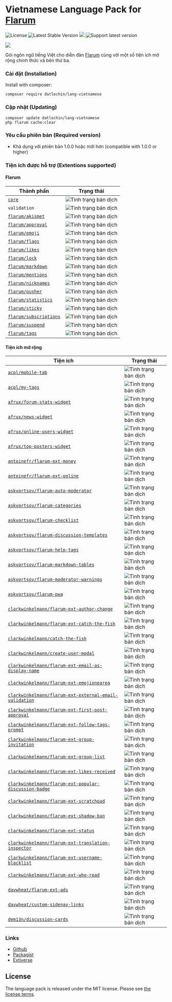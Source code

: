 # Vietnamese Language Pack for [Flarum](https://flarum.org)

![License](https://img.shields.io/badge/license-MIT-blue.svg) ![Latest Stable Version](https://img.shields.io/packagist/v/datlechin/lang-vietnamese.svg) ![](https://img.shields.io/packagist/dt/datlechin/lang-vietnamese.svg) ![Support latest version](https://flarum-badge-api.davwheat.dev/v1/compat-latest/datlechin/lang-vietnamese)

![](https://extiverse.com/extension/datlechin/lang-vietnamese/open-graph-image)

Gói ngôn ngữ tiếng Việt cho diễn đàn [Flarum](https://flarum.org) cùng với một số tiện ích mở rộng chính thức và bên thứ ba.

### Cài đặt (Installation)
Install with composer:
```
composer require datlechin/lang-vietnamese
```

### Cập nhật (Updating)
```
composer update datlechin/lang-vietnamese
php flarum cache:clear
```

### Yêu cầu phiên bản (Required version)
- Khả dụng với phiên bản 1.0.0 hoặc mới hơn (compatible with 1.0.0 or higher)

### Tiện ích được hỗ trợ (Extentions supported)

#### Flarum

| Thành phần | Trạng thái |
| --- | --- |
| [`core`](https://github.com/flarum/core) | ![Tình trạng bản dịch](https://img.shields.io/badge/%C4%90%C3%A3%20d%E1%BB%8Bch-100%25-success.svg) |
| `validation` | ![Tình trạng bản dịch](https://img.shields.io/badge/%C4%90%C3%A3%20d%E1%BB%8Bch-100%25-success.svg) |
| [`flarum/akismet`](https://github.com/flarum/akismet) | ![Tình trạng bản dịch](https://img.shields.io/badge/%C4%90%C3%A3%20d%E1%BB%8Bch-100%25-success.svg) |
| [`flarum/approval`](https://github.com/flarum/approval) | ![Tình trạng bản dịch](https://img.shields.io/badge/%C4%90%C3%A3%20d%E1%BB%8Bch-100%25-success.svg) |
| [`flarum/emoji`](https://github.com/flarum/emoji) | ![Tình trạng bản dịch](https://img.shields.io/badge/%C4%90%C3%A3%20d%E1%BB%8Bch-100%25-success.svg) |
| [`flarum/flags`](https://github.com/flarum/flags) | ![Tình trạng bản dịch](https://img.shields.io/badge/%C4%90%C3%A3%20d%E1%BB%8Bch-100%25-success.svg) |
| [`flarum/likes`](https://github.com/flarum/likes) | ![Tình trạng bản dịch](https://img.shields.io/badge/%C4%90%C3%A3%20d%E1%BB%8Bch-100%25-success.svg) |
| [`flarum/lock`](https://github.com/flarum/lock) | ![Tình trạng bản dịch](https://img.shields.io/badge/%C4%90%C3%A3%20d%E1%BB%8Bch-100%25-success.svg) |
| [`flarum/markdown`](https://github.com/flarum/markdown) | ![Tình trạng bản dịch](https://img.shields.io/badge/%C4%90%C3%A3%20d%E1%BB%8Bch-100%25-success.svg) |
| [`flarum/mentions`](https://github.com/flarum/mentions) | ![Tình trạng bản dịch](https://img.shields.io/badge/%C4%90%C3%A3%20d%E1%BB%8Bch-100%25-success.svg) |
| [`flarum/nicknames`](https://github.com/flarum/nicknames) | ![Tình trạng bản dịch](https://img.shields.io/badge/%C4%90%C3%A3%20d%E1%BB%8Bch-100%25-success.svg) |
| [`flarum/pusher`](https://github.com/flarum/pusher) | ![Tình trạng bản dịch](https://img.shields.io/badge/%C4%90%C3%A3%20d%E1%BB%8Bch-100%25-success.svg) |
| [`flarum/statistics`](https://github.com/flarum/statistics) | ![Tình trạng bản dịch](https://img.shields.io/badge/%C4%90%C3%A3%20d%E1%BB%8Bch-100%25-success.svg) |
| [`flarum/sticky`](https://github.com/flarum/sticky) | ![Tình trạng bản dịch](https://img.shields.io/badge/%C4%90%C3%A3%20d%E1%BB%8Bch-100%25-success.svg) |
| [`flarum/subscriptions`](https://github.com/flarum/subscriptions) | ![Tình trạng bản dịch](https://img.shields.io/badge/%C4%90%C3%A3%20d%E1%BB%8Bch-100%25-success.svg) |
| [`flarum/suspend`](https://github.com/flarum/suspend) | ![Tình trạng bản dịch](https://img.shields.io/badge/%C4%90%C3%A3%20d%E1%BB%8Bch-100%25-success.svg) |
| [`flarum/tags`](https://github.com/flarum/tags) | ![Tình trạng bản dịch](https://img.shields.io/badge/%C4%90%C3%A3%20d%E1%BB%8Bch-100%25-success.svg) |

#### Tiện ích mở rộng

| Tiện ích | Trạng thái |
| --- | --- |
| [`acpl/mobile-tab`](https://github.com/android-com-pl/mobile-tab) | ![Tình trạng bản dịch](https://img.shields.io/badge/%C4%90%C3%A3%20d%E1%BB%8Bch-100%25-success.svg) |
| [`acpl/my-tags`](https://github.com/android-com-pl/my-tags) | ![Tình trạng bản dịch](https://img.shields.io/badge/%C4%90%C3%A3%20d%E1%BB%8Bch-100%25-success.svg) |
| [`afrux/forum-stats-widget`](https://github.com/afrux/forum-stats-widget) | ![Tình trạng bản dịch](https://img.shields.io/badge/%C4%90%C3%A3%20d%E1%BB%8Bch-100%25-success.svg) |
| [`afrux/news-widget`](https://github.com/afrux/news-widget) | ![Tình trạng bản dịch](https://img.shields.io/badge/%C4%90%C3%A3%20d%E1%BB%8Bch-100%25-success.svg) |
| [`afrux/online-users-widget`](https://github.com/afrux/online-users-widget) | ![Tình trạng bản dịch](https://img.shields.io/badge/%C4%90%C3%A3%20d%E1%BB%8Bch-100%25-success.svg) |
| [`afrux/top-posters-widget`](https://github.com/afrux/top-posters-widget) | ![Tình trạng bản dịch](https://img.shields.io/badge/%C4%90%C3%A3%20d%E1%BB%8Bch-100%25-success.svg) |
| [`antoinefr/flarum-ext-money`](https://github.com/AntoineFr/flarum-ext-money) | ![Tình trạng bản dịch](https://img.shields.io/badge/%C4%90%C3%A3%20d%E1%BB%8Bch-100%25-success.svg) |
| [`antoinefr/flarum-ext-online`](https://github.com/AntoineFr/flarum-ext-online) | ![Tình trạng bản dịch](https://img.shields.io/badge/%C4%90%C3%A3%20d%E1%BB%8Bch-100%25-success.svg) |
| [`askvortsov/flarum-auto-moderator`](https://github.com/askvortsov1/flarum-auto-moderator) | ![Tình trạng bản dịch](https://img.shields.io/badge/%C4%90%C3%A3%20d%E1%BB%8Bch-100%25-success.svg) |
| [`askvortsov/flarum-categories`](https://github.com/askvortsov1/flarum-categories) | ![Tình trạng bản dịch](https://img.shields.io/badge/%C4%90%C3%A3%20d%E1%BB%8Bch-100%25-success.svg) |
| [`askvortsov/flarum-checklist`](https://github.com/askvortsov1/flarum-checklist) | ![Tình trạng bản dịch](https://img.shields.io/badge/%C4%90%C3%A3%20d%E1%BB%8Bch-100%25-success.svg) |
| [`askvortsov/flarum-discussion-templates`](https://github.com/askvortsov1/flarum-discussion-templates) | ![Tình trạng bản dịch](https://img.shields.io/badge/%C4%90%C3%A3%20d%E1%BB%8Bch-100%25-success.svg) |
| [`askvortsov/flarum-help-tags`](https://github.com/askvortsov1/flarum-help-tags) | ![Tình trạng bản dịch](https://img.shields.io/badge/%C4%90%C3%A3%20d%E1%BB%8Bch-100%25-success.svg) |
| [`askvortsov/flarum-markdown-tables`](https://github.com/askvortsov1/flarum-markdown-tables) | ![Tình trạng bản dịch](https://img.shields.io/badge/%C4%90%C3%A3%20d%E1%BB%8Bch-100%25-success.svg) |
| [`askvortsov/flarum-moderator-warnings`](https://github.com/askvortsov1/flarum-moderator-warnings) | ![Tình trạng bản dịch](https://img.shields.io/badge/%C4%90%C3%A3%20d%E1%BB%8Bch-100%25-success.svg) |
| [`askvortsov/flarum-pwa`](https://github.com/askvortsov1/flarum-pwa) | ![Tình trạng bản dịch](https://img.shields.io/badge/%C4%90%C3%A3%20d%E1%BB%8Bch-100%25-success.svg) |
| [`clarkwinkelmann/flarum-ext-author-change`](https://github.com/clarkwinkelmann/flarum-ext-author-change) | ![Tình trạng bản dịch](https://img.shields.io/badge/%C4%90%C3%A3%20d%E1%BB%8Bch-100%25-success.svg) |
| [`clarkwinkelmann/flarum-ext-catch-the-fish`](https://github.com/clarkwinkelmann/catch-the-fish) | ![Tình trạng bản dịch](https://img.shields.io/badge/%C4%90%C3%A3%20d%E1%BB%8Bch-100%25-success.svg) |
| [`clarkwinkelmann/catch-the-fish`](https://github.com/clarkwinkelmann/catch-the-fish) | ![Tình trạng bản dịch](https://img.shields.io/badge/%C4%90%C3%A3%20d%E1%BB%8Bch-100%25-success.svg) |
| [`clarkwinkelmann/create-user-modal`](https://github.com/clarkwinkelmann/flarum-ext-create-user-modal) | ![Tình trạng bản dịch](https://img.shields.io/badge/%C4%90%C3%A3%20d%E1%BB%8Bch-100%25-success.svg) |
| [`clarkwinkelmann/flarum-ext-email-as-display-name`](https://github.com/clarkwinkelmann/flarum-ext-email-as-display-name) | ![Tình trạng bản dịch](https://img.shields.io/badge/%C4%90%C3%A3%20d%E1%BB%8Bch-100%25-success.svg) |
| [`clarkwinkelmann/flarum-ext-emojionearea`](https://github.com/clarkwinkelmann/flarum-ext-emojionearea) | ![Tình trạng bản dịch](https://img.shields.io/badge/%C4%90%C3%A3%20d%E1%BB%8Bch-100%25-success.svg) |
| [`clarkwinkelmann/flarum-ext-external-email-validation`](https://github.com/clarkwinkelmann/flarum-ext-external-email-validation) | ![Tình trạng bản dịch](https://img.shields.io/badge/%C4%90%C3%A3%20d%E1%BB%8Bch-100%25-success.svg) |
| [`clarkwinkelmann/flarum-ext-first-post-approval`](https://github.com/clarkwinkelmann/flarum-ext-first-post-approval) | ![Tình trạng bản dịch](https://img.shields.io/badge/%C4%90%C3%A3%20d%E1%BB%8Bch-100%25-success.svg) |
| [`clarkwinkelmann/flarum-ext-follow-tags-prompt`](https://github.com/clarkwinkelmann/flarum-ext-follow-tags-prompt) | ![Tình trạng bản dịch](https://img.shields.io/badge/%C4%90%C3%A3%20d%E1%BB%8Bch-100%25-success.svg) |
| [`clarkwinkelmann/flarum-ext-group-invitation`](https://github.com/clarkwinkelmann/flarum-ext-group-invitation) | ![Tình trạng bản dịch](https://img.shields.io/badge/%C4%90%C3%A3%20d%E1%BB%8Bch-100%25-success.svg) |
| [`clarkwinkelmann/flarum-ext-group-list`](https://github.com/clarkwshinkelmann/flarum-ext-group-list) | ![Tình trạng bản dịch](https://img.shields.io/badge/%C4%90%C3%A3%20d%E1%BB%8Bch-100%25-success.svg) |
| [`clarkwinkelmann/flarum-ext-likes-received`](https://github.com/clarkwinkelmann/flarum-ext-likes-received) | ![Tình trạng bản dịch](https://img.shields.io/badge/%C4%90%C3%A3%20d%E1%BB%8Bch-100%25-success.svg) |
| [`clarkwinkelmann/flarum-ext-popular-discussion-badge`](https://github.com/clarkwinkelmann/flarum-ext-popular-discussion-badge) | ![Tình trạng bản dịch](https://img.shields.io/badge/%C4%90%C3%A3%20d%E1%BB%8Bch-100%25-success.svg) |
| [`clarkwinkelmann/flarum-ext-scratchpad`](https://github.com/clarkwinkelmann/flarum-ext-scratchpad) | ![Tình trạng bản dịch](https://img.shields.io/badge/%C4%90%C3%A3%20d%E1%BB%8Bch-100%25-success.svg) |
| [`clarkwinkelmann/flarum-ext-shadow-ban`](https://github.com/clarkwinkelmann/flarum-ext-shadow-ban) | ![Tình trạng bản dịch](https://img.shields.io/badge/%C4%90%C3%A3%20d%E1%BB%8Bch-100%25-success.svg) |
| [`clarkwinkelmann/flarum-ext-status`](https://github.com/clarkwinkelmann/flarum-ext-status) | ![Tình trạng bản dịch](https://img.shields.io/badge/%C4%90%C3%A3%20d%E1%BB%8Bch-100%25-success.svg) |
| [`clarkwinkelmann/flarum-ext-translation-inspector`](https://github.com/clarkwinkelmann/flarum-ext-translation-inspector) | ![Tình trạng bản dịch](https://img.shields.io/badge/%C4%90%C3%A3%20d%E1%BB%8Bch-100%25-success.svg) |
| [`clarkwinkelmann/flarum-ext-username-blacklist`](https://github.com/clarkwinkelmann/flarum-ext-username-blacklist) | ![Tình trạng bản dịch](https://img.shields.io/badge/%C4%90%C3%A3%20d%E1%BB%8Bch-100%25-success.svg) |
| [`clarkwinkelmann/flarum-ext-who-read`](https://github.com/clarkwinkelmann/flarum-ext-who-read) | ![Tình trạng bản dịch](https://img.shields.io/badge/%C4%90%C3%A3%20d%E1%BB%8Bch-100%25-success.svg) |
| [`davwheat/flarum-ext-ads`](https://github.com/davwheat/flarum-ext-ads) | ![Tình trạng bản dịch](https://img.shields.io/badge/%C4%90%C3%A3%20d%E1%BB%8Bch-100%25-success.svg) |
| [`davwheat/custom-sidenav-links`](https://github.com/davwheat/flarum-ext-custom-sidenav-links) | ![Tình trạng bản dịch](https://img.shields.io/badge/%C4%90%C3%A3%20d%E1%BB%8Bch-100%25-success.svg) |
| [`dem13n/discussion-cards`](https://github.com/dem13n/discussion-cards) | ![Tình trạng bản dịch](https://img.shields.io/badge/%C4%90%C3%A3%20d%E1%BB%8Bch-100%25-success.svg) |

### Links
- [Github](https://github.com/datlechin/lang-vietnamese)
- [Packagist](https://packagist.org/packages/datlechin/lang-vietnamese)
- [Extiverse](https://extiverse.com/extension/datlechin/lang-vietnamese)

## License

The language pack is released under the MIT license. Please see [the license terms](https://github.com/datlechin/lang-vietnamese/blob/master/LICENSE).